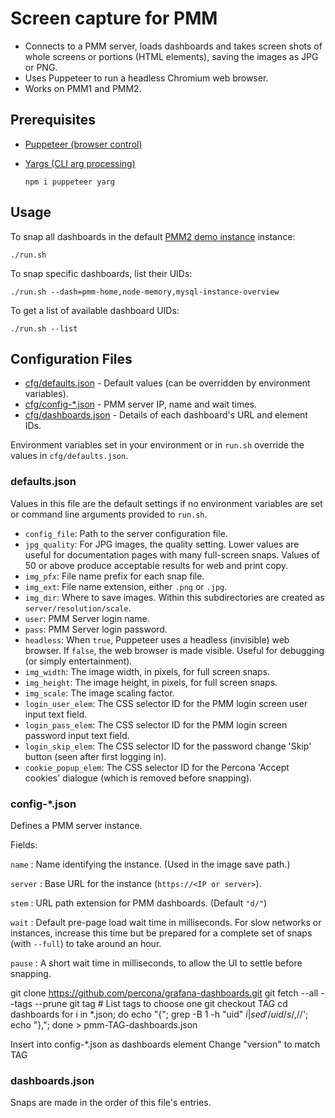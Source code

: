 # Screen capture for PMM

- Connects to a PMM server, loads dashboards and takes screen shots of whole screens or portions (HTML elements), saving the images as JPG or PNG.
- Uses Puppeteer to run a headless Chromium web browser.
- Works on PMM1 and PMM2.

## Prerequisites

- [Puppeteer (browser control)](https://github.com/puppeteer/puppeteer)
- [Yargs (CLI arg processing)](https://github.com/yargs/yargs)

   ```
   npm i puppeteer yarg
   ```

## Usage

To snap all dashboards in the default [PMM2 demo instance](https://pmmdemo.percona.com/) instance:

```
./run.sh
```

To snap specific dashboards, list their UIDs:

```
./run.sh --dash=pmm-home,node-memory,mysql-instance-overview
```

To get a list of available dashboard UIDs:

```
./run.sh --list
```



## Configuration Files

- [cfg/defaults.json](#defaults-json) - Default values (can be overridden by environment variables).
- [cfg/config-*.json](#config-json) - PMM server IP, name and wait times.
- [cfg/dashboards.json](#dashboards-json) - Details of each dashboard's URL and element IDs.

Environment variables set in your environment or in `run.sh` override the values in `cfg/defaults.json`.

### defaults.json

Values in this file are the default settings if no environment variables are set or command line arguments provided to `run.sh`.

- `config_file`: Path to the server configuration file.
- `jpg_quality`: For JPG images, the quality setting. Lower values are useful for documentation pages with many full-screen snaps. Values of 50 or above produce acceptable results for web and print copy.
- `img_pfx`: File name prefix for each snap file.
- `img_ext`: File name extension, either `.png` or `.jpg`.
- `img_dir`: Where to save images. Within this subdirectories are created as `server/resolution/scale`.
- `user`: PMM Server login name.
- `pass`: PMM Server login password.
- `headless`: When `true`, Puppeteer uses a headless (invisible) web browser. If `false`, the web browser is made visible. Useful for debugging (or simply entertainment).
- `img_width`: The image width, in pixels, for full screen snaps.
- `img_height`: The image height, in pixels, for full screen snaps.
- `img_scale`: The image scaling factor.
- `login_user_elem`: The CSS selector ID for the PMM login screen user input text field.
- `login_pass_elem`: The CSS selector ID for the PMM login screen password input text field.
- `login_skip_elem`: The CSS selector ID for the password change 'Skip' button (seen after first logging in).
- `cookie_popup_elem`: The CSS selector ID for the Percona 'Accept cookies' dialogue (which is removed before snapping).


### config-*.json

Defines a PMM server instance.

Fields:

`name`
: Name identifying the instance. (Used in the image save path.)

`server`
: Base URL for the instance (`https://<IP or server>`).

`stem`
: URL path extension for PMM dashboards. (Default `"d/"`)

`wait`
: Default pre-page load wait time in milliseconds. For slow networks or instances, increase this time but be prepared for a complete set of snaps (with `--full`) to take around an hour.

`pause`
: A short wait time in milliseconds, to allow the UI to settle before snapping.


git clone https://github.com/percona/grafana-dashboards.git
git fetch --all --tags --prune
git tag # List tags to choose one
git checkout TAG
cd dashboards
for i in *.json; do echo "{"; grep -B 1 -h \"uid\" $i | sed '/uid/s/,$//'; echo "},"; done > pmm-TAG-dashboards.json

Insert into config-*.json as dashboards element
Change "version" to match TAG

### dashboards.json

Snaps are made in the order of this file's entries.
